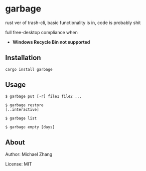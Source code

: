 garbage
=======

rust ver of trash-cli, basic functionality is in, code is probably shit

full free-desktop compliance when

* **Windows Recycle Bin not supported**

Installation
------------

```
cargo install garbage
```

Usage
-----

```
$ garbage put [-r] file1 file2 ...

$ garbage restore
[..interactive]

$ garbage list

$ garbage empty [days]
```

About
-----

Author: Michael Zhang

License: MIT
